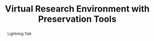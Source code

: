 ---
abstract: 'Lightning Talk

  '
creators:
- Molenda, Ania
- Speller, Martin
- Wilson, Carl
date: null
document_url: https://services.phaidra.univie.ac.at/api/object/o:1417878/download
grand_parent: iPRES
institutions:
- DDHN, Netherlands
- OPF, UK
keywords: []
landing_page_url: https://phaidra.univie.ac.at/o:1417878
language: eng
layout: publication
license: All rights reserved
notes_url: null
parent: iPRES 2021
publication_type: paper
size: 26349
slides_url: null
source_name: iPRES
title: Virtual Research Environment  with Preservation Tools
year: 2021
---
